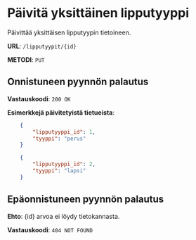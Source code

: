 # Päivitä yksittäinen lipputyyppi

Päivittää yksittäisen lipputyypin tietoineen.

__URL__: `/lipputyypit/{id}`

__METODI__: `PUT`

## Onnistuneen pyynnön palautus

__Vastauskoodi__: `200 OK`

__Esimerkkejä päivitetyistä tietueista__:

```Json
    {
        "lipputyyppi_id": 1,
        "tyyppi": "perus"
    }
```
```json
    {
        "lipputyyppi_id": 2,
        "tyyppi": "lapsi"
    }
```
## Epäonnistuneen pyynnön palautus

__Ehto__: {id} arvoa ei löydy tietokannasta.

__Vastauskoodi__: `404 NOT FOUND`

